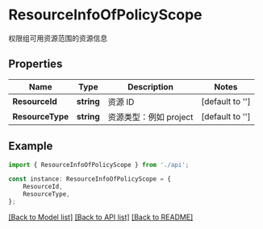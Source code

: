 # ResourceInfoOfPolicyScope

权限组可用资源范围的资源信息

## Properties

Name | Type | Description | Notes
------------ | ------------- | ------------- | -------------
**ResourceId** | **string** | 资源 ID | [default to '']
**ResourceType** | **string** | 资源类型：例如 project | [default to '']

## Example

```typescript
import { ResourceInfoOfPolicyScope } from './api';

const instance: ResourceInfoOfPolicyScope = {
    ResourceId,
    ResourceType,
};
```

[[Back to Model list]](../README.md#documentation-for-models) [[Back to API list]](../README.md#documentation-for-api-endpoints) [[Back to README]](../README.md)
